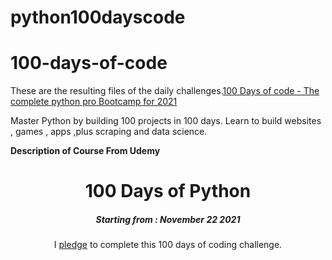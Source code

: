 # python100dayscode
# 100-days-of-code
These are the resulting files of the daily challenges.[100 Days of code - The complete python pro Bootcamp for 2021](https://www.udemy.com/course/100-days-of-code/#instructor-1)

Master Python by building 100 projects in 100 days.
Learn to build websites , games , apps ,plus scraping and data science.

**Description of Course From Udemy**
<h1 align="center"> 
100 Days of Python
</h1>
<h5 align="center">
Starting from : November 22 2021
</h5>
<p align="center">
I <a href="https://github.com/ashvi2021/100-days-of-course-within-python">pledge</a> to complete this 100 days of coding challenge.
</p>
